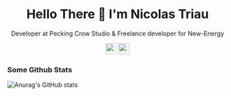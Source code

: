 <p align="center">
 <h1 align="center">Hello There 👋 I'm Nicolas Triau </h1>
 <p align="center">Developer at Pecking Crow Studio & Freelance developer for New-Energy</p>
 <p align="center"><a href="https://www.linkedin.com/in/nicolastriau/"><img src="https://img.shields.io/badge/linkedin-%230077B5.svg?&style=for-the-badge&logo=linkedin&logoColor=white" height=25></a> <a href="mailto:john@example.com"><img src="https://img.shields.io/badge/linkedin-%230077B5.svg?&style=for-the-badge&logo=mail&logoColor=white" height=25></a>
 </p>
</p>

### Some Github Stats
![Anurag's GitHub stats](https://github-readme-stats.vercel.app/api?username=TriauNicolas&show_icons=true&theme=tokyonight)

<!--
Second Stat
![Anurag's GitHub stats](https://github-readme-stats.vercel.app/api?username=TriauNicolas&hide=contribs,prs)

Third Stat
![Anurag's GitHub stats](https://github-readme-stats.vercel.app/api?username=TriauNicolas&count_private=true)

Fourth Stat
![Anurag's GitHub stats](https://github-readme-stats.vercel.app/api?username=TriauNicolas&show_icons=true)

Fifth Stat
![Anurag's GitHub stats](https://github-readme-stats.vercel.app/api?username=TriauNicolas&show_icons=true&theme=radical) -->

<!--
**TriauNicolas/TriauNicolas** is a ✨ _special_ ✨ repository because its `README.md` (this file) appears on your GitHub profile.

Here are some ideas to get you started:

- 🔭 I’m currently working on ...
- 🌱 I’m currently learning ...
- 👯 I’m looking to collaborate on ...
- 🤔 I’m looking for help with ...
- 💬 Ask me about ...
- 📫 How to reach me: ...
- 😄 Pronouns: ...
- ⚡ Fun fact: ...
-->
